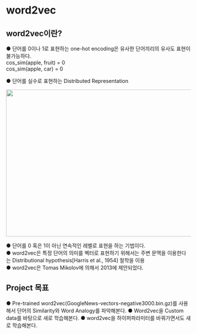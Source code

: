 # word2vec
## word2vec이란?
● 단어를 0이나 1로 표현하는 one-hot encoding은 유사한 단어끼리의 유사도 표현이 불가능하다.  
cos_sim(apple, fruit) = 0  
cos_sim(apple, car) = 0  

● 단어를 실수로 표현하는 Distributed Representation  

<img src="https://user-images.githubusercontent.com/98728682/152904099-a67b7e89-c412-483e-8176-eb626858d3d2.png" width="520" height="400">  

● 단어를 0 혹은 1이 아닌 연속적인 레벨로 표현을 하는 기법이다.  
● word2vec은 특정 단어의 의미를 벡터로 표현하기 위해서는 주변 문맥을 이용한다는 Distributional hypothesis[Harris et al., 1954] 철학을 이용  
● word2vec은 Tomas Mikolov에 의해서 2013에 제안되었다.  
## Project 목표  
● Pre-trained word2vec(GoogleNews-vectors-negative3000.bin.gz)를 사용해서 단어의 Similarity와 Word Analogy를 파악해본다.
● Word2vec을  Custom data를 바탕으로 새로 학습해본다. 
● word2vec을 하이퍼파라미터를 바꿔가면서도 새로 학습해본다.
